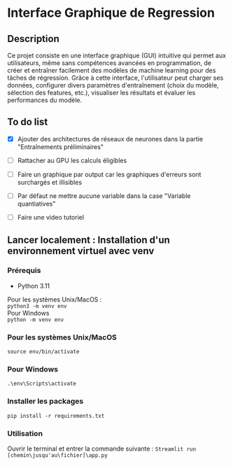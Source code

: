 # Interface Graphique de Regression

## Description
Ce projet consiste en une interface graphique (GUI) intuitive qui permet aux utilisateurs, même sans compétences avancées en programmation, de créer et entraîner facilement des modèles de machine learning pour des tâches de régression. Grâce à cette interface, l'utilisateur peut charger ses données, configurer divers paramètres d'entraînement (choix du modèle, sélection des features, etc.), visualiser les résultats et évaluer les performances du modèle.

## To do list

- [x] Ajouter des architectures de réseaux de neurones dans la partie "Entraînements préliminaires"
- [ ] Rattacher au GPU les calculs éligibles 
- [ ] Faire un graphique par output car les graphiques d'erreurs sont surchargés et illisibles
- [ ] Par défaut ne mettre aucune variable dans la case "Variable quantiatives"
- [ ] Faire une video tutoriel



## Lancer localement : Installation d'un environnement virtuel avec venv

### Prérequis
- Python 3.11 

Pour les systèmes Unix/MacOS :  
```python3 -m venv env```  
Pour Windows  
```python -m venv env```  

### Pour les systèmes Unix/MacOS
```source env/bin/activate```

### Pour Windows

```.\env\Scripts\activate```

### Installer les packages
```pip install -r requirements.txt```


### Utilisation 
Ouvrir le terminal et entrer la commande suivante :
```Streamlit run [chemin\jusqu'au\fichier]\app.py```
